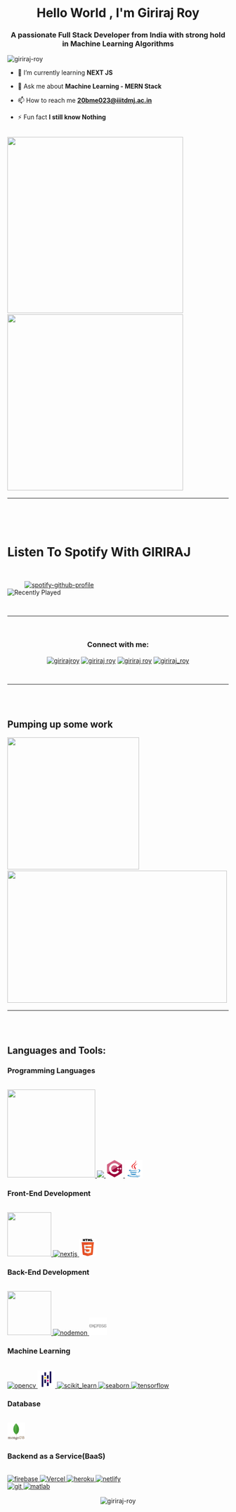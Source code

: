 <h1 align="center">Hello World , I'm Giriraj Roy</h1>
<h3 align="center">A passionate Full Stack Developer from India with strong hold in Machine Learning Algorithms</h3>

<p align="left"> <img src="https://komarev.com/ghpvc/?username=giriraj-roy&label=Profile%20views&color=0e75b6&style=flat" alt="giriraj-roy" /> </p>

<!---
<p align="center"> <a href="https://github.com/ryo-ma/github-profile-trophy"><img src="https://github-profile-trophy.vercel.app/?username=giriraj-roy" alt="giriraj-roy" /></a> </p>
--->

- 🌱 I’m currently learning **NEXT JS**

- 💬 Ask me about **Machine Learning - MERN Stack**

- 📫 How to reach me **20bme023@iiitdmj.ac.in**

- ⚡ Fun fact **I still know Nothing**
 <br><br>
	<p>
 <img src="https://raw.githubusercontent.com/raghavk16/raghavk16/master/giphy.webp" width="400" height="400"/><img src="https://github.com/mayankchaudhary26/Cool-Readme-ideas/raw/master/data/giphy.gif" width="400" height="400"/>
	</p>
<hr/>
<br><br><br>
<!-- Spotify  -->
<h1> Listen To Spotify With GIRIRAJ </h1>
<br>

&nbsp;&nbsp;&nbsp;&nbsp;&nbsp;&nbsp;&nbsp;&nbsp;&nbsp; [![spotify-github-profile](https://spotify-github-profile.vercel.app/api/view?uid=mig37q9ef0plz6owcc4xk0npl&cover_image=true&theme=default)](https://github.com/kittinan/spotify-github-profile)&nbsp;&nbsp;&nbsp;&nbsp;&nbsp;&nbsp;&nbsp;&nbsp;&nbsp;&nbsp;&nbsp;&nbsp;&nbsp;&nbsp;&nbsp;&nbsp;&nbsp;&nbsp;&nbsp;&nbsp;&nbsp;&nbsp;&nbsp;&nbsp;&nbsp;&nbsp;&nbsp;&nbsp;&nbsp;&nbsp;&nbsp;&nbsp;&nbsp;&nbsp;&nbsp;&nbsp;&nbsp;&nbsp;&nbsp;&nbsp;&nbsp;&nbsp;&nbsp;&nbsp;&nbsp;&nbsp;&nbsp;&nbsp;&nbsp;![Recently Played](https://spotify-recently-played-readme.vercel.app/api?user=mig37q9ef0plz6owcc4xk0npl&unique={true|1|on|yes})

<br>



<hr/>

<br>
<!-- ### Blogs posts
<!-- BLOG-POST-LIST:START -->
<!-- BLOG-POST-LIST:END -->

<h3 align="center">Connect with me:</h3>
<p align="center">
<a href="https://dev.to/girirajroy" target="blank"><img align="center" src="https://raw.githubusercontent.com/rahuldkjain/github-profile-readme-generator/master/src/images/icons/Social/devto.svg" alt="girirajroy" height="30" width="40" /></a>
<a href="https://www.linkedin.com/in/the-giriraj-roy/" target="blank"><img align="center" src="https://raw.githubusercontent.com/rahuldkjain/github-profile-readme-generator/master/src/images/icons/Social/linked-in-alt.svg" alt="giriraj roy" height="30" width="40" /></a>
<a href="https://www.kaggle.com/girirajroy" target="blank"><img align="center" src="https://raw.githubusercontent.com/rahuldkjain/github-profile-readme-generator/master/src/images/icons/Social/kaggle.svg" alt="giriraj roy" height="30" width="40" /></a>
<a href="https://instagram.com/giriraj_roy" target="blank"><img align="center" src="https://raw.githubusercontent.com/rahuldkjain/github-profile-readme-generator/master/src/images/icons/Social/instagram.svg" alt="giriraj_roy" height="30" width="40" /></a>
</p>
<br>
<hr/>
<br><br>
<h2> Pumping up some work </h2>
<p>

<img src="https://raw.githubusercontent.com/mayankchaudhary26/Cool-Readme-ideas/master/data/octocat/daftpunktocat-thomas.gif" width="300" height="300"/> <tab/> <img src="https://github.com/abhisheknaiidu/abhisheknaiidu/raw/master/code.gif?raw=true" width="500" height="300"/>
	</p>
<hr/>
<br> <br>

<h2 align="left">Languages and Tools:</h2>
<p align="left"> 
 <h3>Programming Languages</h3>
    <br>
    <a href="https://developer.mozilla.org/en-US/docs/Web/JavaScript" target="_blank" rel="noreferrer"> 
<!--         <img src="https://raw.githubusercontent.com/devicons/devicon/master/icons/javascript/javascript-original.svg" alt="javascript" width="40" height="40"/> -->
           <img src="https://camo.githubusercontent.com/ece04e9e6d8e7370a88024f41d544915e01ce71b5457326c08349cc282ccf2d4/68747470733a2f2f6d65646961332e67697068792e636f6d2f6d656469612f6c6e377a32655772696951416c6c6656636e2f323030772e77656270" width="200" height="200" />
    </a>
    <a href="https://www.python.org" target="_blank" rel="noreferrer">
<!--         <img src="https://raw.githubusercontent.com/devicons/devicon/master/icons/python/python-original.svg" alt="python" width="40" height="40"/> -->
          <img src="https://camo.githubusercontent.com/a3ccfae79c559d3ff0c7ece89882c93bf278d01f0d2a1d908e19497630dca49d/68747470733a2f2f692e67697068792e636f6d2f6d656469612f4c4d7439363338644f38646674416a74636f2f3230302e77656270" />
    </a>
    <a href="https://www.w3schools.com/cpp/" target="_blank" rel="noreferrer"> 
        <img src="https://raw.githubusercontent.com/devicons/devicon/master/icons/cplusplus/cplusplus-original.svg" alt="cplusplus" width="40" height="40"/> 
    </a>
    <a href="https://www.java.com" target="_blank" rel="noreferrer">
        <img src="https://raw.githubusercontent.com/devicons/devicon/master/icons/java/java-original.svg" alt="java" width="40" height="40"/>
    </a>
    <br>
    <h3>Front-End Development</h3>
    <br>
<!--     <img src="https://camo.githubusercontent.com/cda2bff49eb0cd388393e08dd91cc3cf461f095e387d3fdcb8648ab0418010aa/68747470733a2f2f692e67697068792e636f6d2f6d656469612f654e41736a4f353574506267616f72376d612f323030772e77656270" width="200" height="200" /> -->
    <a href="https://reactjs.org/" target="_blank" rel="noreferrer">
<!--         <img src="https://raw.githubusercontent.com/devicons/devicon/master/icons/react/react-original-wordmark.svg" alt="react" width="40" height="40"/> -->
          <img src="https://camo.githubusercontent.com/cda2bff49eb0cd388393e08dd91cc3cf461f095e387d3fdcb8648ab0418010aa/68747470733a2f2f692e67697068792e636f6d2f6d656469612f654e41736a4f353574506267616f72376d612f323030772e77656270" width="100" height="100" />
    </a>
    <a href="https://nextjs.org/" target="_blank" rel="noreferrer">
        <img src="https://seeklogo.com/images/N/nextjs-logo-963D40B71E-seeklogo.com.png" alt="nextjs" width="70" height="40"/>
    </a>
    <a href="https://www.w3.org/html/" target="_blank" rel="noreferrer">
        <img src="https://raw.githubusercontent.com/devicons/devicon/master/icons/html5/html5-original-wordmark.svg" alt="html5" width="40" height="40"/>
    </a>
    <br>
    <h3>Back-End Development</h3>
    <br>
    <a href="https://nodejs.org" target="_blank" rel="noreferrer">
<!--         <img src="https://raw.githubusercontent.com/devicons/devicon/master/icons/nodejs/nodejs-original-wordmark.svg" alt="nodejs" width="40" height="40"/> -->
        <img src= "https://camo.githubusercontent.com/bb12151c6b0cad592b4b7449df388a6db7aa7ceae45ef7cc03c9d4cab56dc90e/68747470733a2f2f6d65646961332e67697068792e636f6d2f6d656469612f6b64466338667562675333316238447356752f67697068792e77656270" width="100" height="100"/>
    </a>
    <a href="https://nodemon.io/" target="_blank" rel="noreferrer">
        <img src="https://www.vectorlogo.zone/logos/nodemonio/nodemonio-icon.svg" alt="nodemon" width="40" height="40"/>
    </a>
    <a href="https://expressjs.com" target="_blank" rel="noreferrer"> 
        <img src="https://raw.githubusercontent.com/devicons/devicon/master/icons/express/express-original-wordmark.svg" alt="express" width="40" height="40"/> 
    </a>
    <br>
    <h3>Machine Learning</h3>
    <br>
    <a href="https://opencv.org/" target="_blank" rel="noreferrer"> 
        <img src="https://www.vectorlogo.zone/logos/opencv/opencv-icon.svg" alt="opencv" width="40" height="40"/>
    </a>
    <a href="https://pandas.pydata.org/" target="_blank" rel="noreferrer">
        <img src="https://raw.githubusercontent.com/devicons/devicon/2ae2a900d2f041da66e950e4d48052658d850630/icons/pandas/pandas-original.svg" alt="pandas" width="40" height="40"/>
    </a>
    <a href="https://scikit-learn.org/" target="_blank" rel="noreferrer">
        <img src="https://upload.wikimedia.org/wikipedia/commons/0/05/Scikit_learn_logo_small.svg" alt="scikit_learn" width="40" height="40"/>
    </a>
    <a href="https://seaborn.pydata.org/" target="_blank" rel="noreferrer">
        <img src="https://seaborn.pydata.org/_images/logo-mark-lightbg.svg" alt="seaborn" width="40" height="40"/>
    </a>
    <a href="https://www.tensorflow.org" target="_blank" rel="noreferrer">
        <img src="https://www.vectorlogo.zone/logos/tensorflow/tensorflow-icon.svg" alt="tensorflow" width="40" height="40"/>
    </a>
    <br>
    <h3>Database</h3>
    <br>
    <a href="https://www.mongodb.com/" target="_blank" rel="noreferrer"> 
        <img src="https://raw.githubusercontent.com/devicons/devicon/master/icons/mongodb/mongodb-original-wordmark.svg" alt="mongodb" width="40" height="40"/> 
    </a>
    <br>
    <h3>Backend as a Service(BaaS)</h3>
    <br>
    <a href="https://firebase.google.com/" target="_blank" rel="noreferrer"> <img src="https://www.vectorlogo.zone/logos/firebase/firebase-icon.svg" alt="firebase" width="40" height="40"/> 
    </a>
    <a href="https://vercel.com/" target="_blank" rel="noreferrer"> <img src="https://www.svgrepo.com/show/354512/vercel.svg" alt="Vercel" width="40" height="40"/>
    </a>
    <a href="https://heroku.com" target="_blank" rel="noreferrer">
        <img src="https://www.vectorlogo.zone/logos/heroku/heroku-icon.svg" alt="heroku" width="40" height="40"/>
    </a>
    <a href="https://app.netlify.com/" target="_blank" rel="noreferrer">
        <img src="https://www.vectorlogo.zone/logos/netlify/netlify-icon.svg" alt="netlify" width="40" height="40"/>
    </a>
    <br>
    <a href="https://git-scm.com/" target="_blank" rel="noreferrer">
        <img src="https://www.vectorlogo.zone/logos/git-scm/git-scm-icon.svg" alt="git" width="40" height="40"/>
    </a>
    <a href="https://www.mathworks.com/" target="_blank" rel="noreferrer">
        <img src="https://upload.wikimedia.org/wikipedia/commons/2/21/Matlab_Logo.png" alt="matlab" width="40" height="40"/>
    </a>
    
     
</p>

<!---<p align="center"><img align="center" src="https://github-readme-stats.vercel.app/api/top-langs?username=giriraj-roy&show_icons=true&locale=en&layout=compact" alt="giriraj-roy" /></p>

<p align="center">&nbsp;<img align="center" src="https://github-readme-stats.vercel.app/api?username=giriraj-roy&show_icons=true&locale=en" alt="giriraj-roy" /></p>
--->
<p align="center"><img align="center" src="https://github-readme-streak-stats.herokuapp.com/?user=giriraj-roy&" alt="giriraj-roy" /></p>
<br>
<br>


